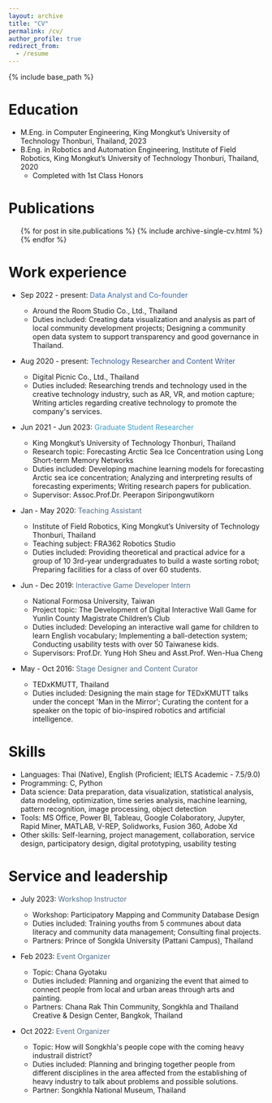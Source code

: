 ```yaml
---
layout: archive
title: "CV"
permalink: /cv/
author_profile: true
redirect_from:
  - /resume
---
```


{% include base_path %}

Education
======
* M.Eng. in Computer Engineering, King Mongkut’s University of Technology Thonburi, Thailand, 2023
* B.Eng. in Robotics and Automation Engineering, Institute of Field Robotics, King Mongkut’s University of Technology Thonburi, Thailand, 2020
  * Completed with 1st Class Honors

Publications
======
  <ul>{% for post in site.publications %}
    {% include archive-single-cv.html %}
  {% endfor %}</ul>

Work experience
======
* Sep 2022 - present: <span style="color: #386cb0;">Data Analyst and Co-founder</span>
  * Around the Room Studio Co., Ltd., Thailand
  * Duties included: Creating data visualization and analysis as part of local community development projects; Designing a community open data system to support transparency and good governance in Thailand.

* Aug 2020 - present: <span style="color: #325793;">Technology Researcher and Content Writer</span>
  * Digital Picnic Co., Ltd., Thailand
  * Duties included: Researching trends and technology used in the creative technology industry, such as AR, VR, and motion capture; Writing articles regarding creative technology to promote the company's services.

* Jun 2021 - Jun 2023: <span style="color: #339ecc;">Graduate Student Researcher</span>
  * King Mongkut’s University of Technology Thonburi, Thailand
  * Research topic: Forecasting Arctic Sea Ice Concentration using Long Short-term Memory Networks
  * Duties included: Developing machine learning models for forecasting Arctic sea ice concentration; Analyzing and interpreting results of forecasting experiments; Writing research papers for publication.
  * Supervisor: Assoc.Prof.Dr. Peerapon Siripongwutikorn

* Jan - May 2020: <span style="color: #4e6d8a;">Teaching Assistant</span>
  * Institute of Field Robotics, King Mongkut’s University of Technology Thonburi, Thailand
  * Teaching subject: FRA362 Robotics Studio
  * Duties included: Providing theoretical and practical advice for a group of 10 3rd-year undergraduates to build a waste sorting robot; Preparing facilities for a class of over 60 students.

* Jun - Dec 2019: <span style="color: #4e6d8a;">Interactive Game Developer Intern</span>
  * National Formosa University, Taiwan
  * Project topic: The Development of Digital Interactive Wall Game for Yunlin County Magistrate Children’s Club
  * Duties included: Developing an interactive wall game for children to learn English vocabulary; Implementing a ball-detection system; Conducting usability tests with over 50 Taiwanese kids.
  * Supervisors: Prof.Dr. Yung Hoh Sheu and Asst.Prof. Wen-Hua Cheng

* May - Oct 2016: <span style="color: #4e6d8a;">Stage Designer and Content Curator</span>
  * TEDxKMUTT, Thailand
  * Duties included: Designing the main stage for TEDxKMUTT talks under the concept 'Man in the Mirror'; Curating the content for a speaker on the topic of bio-inspired robotics and artificial intelligence.

Skills
======
* Languages: Thai (Native), English (Proficient; IELTS Academic - 7.5/9.0)
* Programming: C, Python
* Data science: Data preparation, data visualization, statistical analysis, data modeling, optimization, time series analysis, machine learning, pattern recognition, image processing, object detection
* Tools: MS Office, Power BI, Tableau, Google Colaboratory, Jupyter, Rapid Miner, MATLAB, V-REP, Solidworks, Fusion 360, Adobe Xd
* Other skills: Self-learning, project management, collaboration, service design, participatory design, digital prototyping, usability testing

Service and leadership
======
* July 2023: <span style="color: #4e6d8a;">Workshop Instructor</span>
  * Workshop: Participatory Mapping and Community Database Design
  * Duties included: Training youths from 5 communes about data literacy and community data management; Consulting final projects.
  * Partners: Prince of Songkla University (Pattani Campus), Thailand

* Feb 2023: <span style="color: #4e6d8a;">Event Organizer</span>
  * Topic: Chana Gyotaku
  * Duties included: Planning and organizing the event that aimed to connect people from local and urban areas through arts and painting.
  * Partners: Chana Rak Thin Community, Songkhla and Thailand Creative & Design Center, Bangkok, Thailand

* Oct 2022: <span style="color: #4e6d8a;">Event Organizer</span>
  * Topic: How will Songkhla's people cope with the coming heavy industrail district?
  * Duties included: Planning and bringing together people from different disciplines in the area affected from the establishing of heavy industry to talk about problems and possible solutions.
  * Partner: Songkhla National Museum, Thailand



<!---
Talks
======
  <ul>{% for post in site.talks %}
    {% include archive-single-talk-cv.html %}
  {% endfor %}</ul>
  
Teaching
======
  <ul>{% for post in site.teaching %}
    {% include archive-single-cv.html %}
  {% endfor %}</ul>
--->
